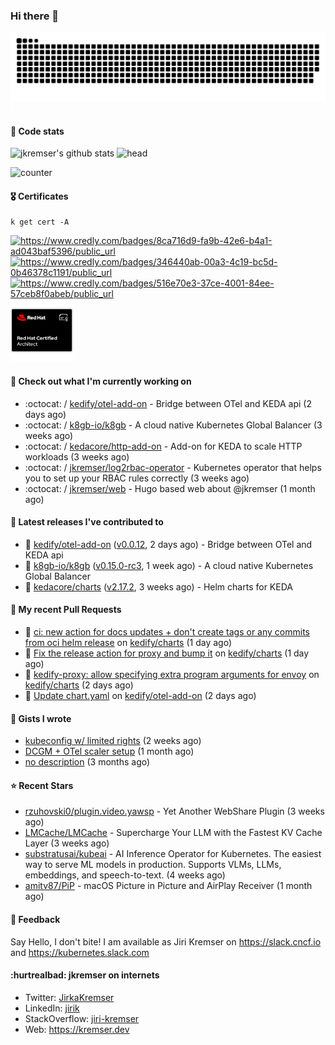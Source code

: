 ### Hi there 👋

<picture>
  <source media="(prefers-color-scheme: dark)" srcset="github-snake-dark.svg" />
  <source media="(prefers-color-scheme: light)" srcset="github-snake.svg" />
  <img alt="github-snake" src="github-snake.svg" />
</picture>
<img src="css.svg" width="5" height="5" alt="css-in-readme">

#### 📱 Code stats

![jkremser's github stats](https://github-readme-stats.vercel.app/api?username=jkremser&count_private=true&show_icons=true&hide_border=false&theme=tokyonight&title_color=5bcdec&bg_color=0d1117&border_radius=false) ![head](https://user-images.githubusercontent.com/535866/175570014-71166aaa-95f7-4a4f-869c-93a16481de4e.jpeg)



![counter](https://komarev.com/ghpvc/?username=jkremser&color=5bcdec&style=for-the-badge)

#### 🎖 Certificates
```
k get cert -A
```
<p align="left">
    <a href="https://www.credly.com/badges/8ca716d9-fa9b-42e6-b4a1-ad043baf5396/public_url">
        <img src="https://training.linuxfoundation.org/wp-content/uploads/2022/11/CKA.png" alt="https://www.credly.com/badges/8ca716d9-fa9b-42e6-b4a1-ad043baf5396/public_url" width="110" height="110"/>
    </a>
    <a href="https://www.credly.com/badges/346440ab-00a3-4c19-bc5d-0b46378c1191/public_url">
        <img src="https://training.linuxfoundation.org/wp-content/uploads/2022/11/CKS.png" alt="https://www.credly.com/badges/346440ab-00a3-4c19-bc5d-0b46378c1191/public_url" width="110" height="110"/>
    </a>
    <a href="https://www.credly.com/badges/516e70e3-37ce-4001-84ee-57ceb8f0abeb/public_url">
        <img src="https://training.linuxfoundation.org/wp-content/uploads/2020/11/lfcs_111820-300x300.png" alt="https://www.credly.com/badges/516e70e3-37ce-4001-84ee-57ceb8f0abeb/public_url" width="110" height="110"/>
    </a>
    <a href="https://rhtapps.redhat.com/verify/?certId=120-194-022">
        <img src="./rhca.png" alt="https://rhtapps.redhat.com/verify/?certId=120-194-022" width="100" height="100"/>
    </a>
</p>

#### 👷 Check out what I'm currently working on

- :octocat: / [kedify/otel-add-on](https://github.com/kedify/otel-add-on) - Bridge between OTel and KEDA api (2 days ago)
- :octocat: / [k8gb-io/k8gb](https://github.com/k8gb-io/k8gb) - A cloud native Kubernetes Global Balancer (3 weeks ago)
- :octocat: / [kedacore/http-add-on](https://github.com/kedacore/http-add-on) - Add-on for KEDA to scale HTTP workloads (3 weeks ago)
- :octocat: / [jkremser/log2rbac-operator](https://github.com/jkremser/log2rbac-operator) - Kubernetes operator that helps you to set up your RBAC rules correctly (3 weeks ago)
- :octocat: / [jkremser/web](https://github.com/jkremser/web) - Hugo based web about @jkremser (1 month ago)

#### 🔭 Latest releases I've contributed to

- 🎉 [kedify/otel-add-on](https://github.com/kedify/otel-add-on) ([v0.0.12](https://github.com/kedify/otel-add-on/releases/tag/v0.0.12), 2 days ago) - Bridge between OTel and KEDA api
- 🎉 [k8gb-io/k8gb](https://github.com/k8gb-io/k8gb) ([v0.15.0-rc3](https://github.com/k8gb-io/k8gb/releases/tag/v0.15.0-rc3), 1 week ago) - A cloud native Kubernetes Global Balancer
- 🎉 [kedacore/charts](https://github.com/kedacore/charts) ([v2.17.2](https://github.com/kedacore/charts/releases/tag/v2.17.2), 3 weeks ago) - Helm charts for KEDA

#### 🔨 My recent Pull Requests

- 💪 [ci: new action for docs updates &#43; don&#39;t create tags or any commits from oci helm release](https://github.com/kedify/charts/pull/227) on [kedify/charts](https://github.com/kedify/charts) (1 day ago)
- 💪 [Fix the release action for proxy and bump it](https://github.com/kedify/charts/pull/224) on [kedify/charts](https://github.com/kedify/charts) (1 day ago)
- 💪 [kedify-proxy: allow specifying extra program arguments for envoy](https://github.com/kedify/charts/pull/223) on [kedify/charts](https://github.com/kedify/charts) (2 days ago)
- 💪 [Update chart.yaml](https://github.com/kedify/otel-add-on/pull/131) on [kedify/otel-add-on](https://github.com/kedify/otel-add-on) (2 days ago)

#### 📓 Gists I wrote

- [kubeconfig w/ limited rights](https://gist.github.com/6a4bf7c3fec1dfad36600aee53ff234e) (2 weeks ago)
- [DCGM &#43; OTel scaler setup](https://gist.github.com/1d68e2f33c80f098abe85ba067602c0d) (1 month ago)
- [no description](https://gist.github.com/a2504f630ae0e73fffb4ab9bbd23a90a) (3 months ago)

#### ⭐ Recent Stars

- [rzuhovski0/plugin.video.yawsp](https://github.com/rzuhovski0/plugin.video.yawsp) - Yet Another WebShare Plugin (3 weeks ago)
- [LMCache/LMCache](https://github.com/LMCache/LMCache) - Supercharge Your LLM with the Fastest KV Cache Layer (3 weeks ago)
- [substratusai/kubeai](https://github.com/substratusai/kubeai) - AI Inference Operator for Kubernetes. The easiest way to serve ML models in production. Supports VLMs, LLMs, embeddings, and speech-to-text. (4 weeks ago)
- [amitv87/PiP](https://github.com/amitv87/PiP) - macOS Picture in Picture and AirPlay Receiver (1 month ago)

#### 💬 Feedback

Say Hello, I don't bite! I am available as Jiri Kremser on https://slack.cncf.io and https://kubernetes.slack.com


#### :hurtrealbad: jkremser on internets

- Twitter: <a href="https://twitter.com/JirkaKremser">JirkaKremser</a>
- LinkedIn: <a href="https://www.linkedin.com/in/jirik/">jirik</a>
- StackOverflow: <a href="https://stackoverflow.com/users/1594980/jiri-kremser">jiri-kremser</a>
- Web: https://kremser.dev